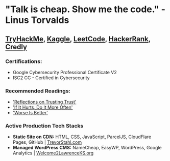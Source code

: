 # "Talk is cheap. Show me the code." - Linus Torvalds

## [TryHackMe](https://tryhackme.com/p/TrevorStahl), [Kaggle](https://www.kaggle.com/trevorstahl), [LeetCode](https://leetcode.com/u/tcs7890/), [HackerRank](https://www.hackerrank.com/profile/stahltrevor5), [Credly](https://www.credly.com/users/trevor-stahl.6c3db822)

### Certifications:
- Google Cybersecurity Professional Certificate V2
- ISC2 CC - Certified in Cybersecurity

### Recommended Readings:
- ['Reflections on Trusting Trust'](https://www.cs.cmu.edu/~rdriley/487/papers/Thompson_1984_ReflectionsonTrustingTrust.pdf)
- ['If It Hurts, Do It More Often'](https://martinfowler.com/bliki/FrequencyReducesDifficulty.html)
- ['Worse Is Better'](https://www.dreamsongs.com/WIB.html)

### Active Production Tech Stacks
- **Static Site on CDN:** HTML, CSS, JavaScript, ParcelJS, CloudFlare Pages, GitHub | 
  [TrevorStahl.com](https://trevorstahl.com)
- **Managed WordPress CMS:** NameCheap, EasyWP, WordPress, Google Analytics | 
  [Welcome2LawrenceKS.org](https://welcome2lawrenceks.org/)
